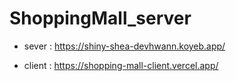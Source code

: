 # ShoppingMall_server

- sever : https://shiny-shea-devhwann.koyeb.app/

- client : https://shopping-mall-client.vercel.app/
